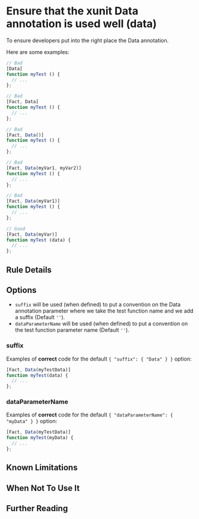 # Ensure that the xunit Data annotation is used well (data)

To ensure developers put into the right place the Data annotation.

Here are some examples:

```js
// Bad
[Data]
function myTest () {
  // ...
};

// Bad
[Fact, Data]
function myTest () {
  // ...
};

// Bad
[Fact, Data()]
function myTest () {
  // ...
};

// Bad
[Fact, Data(myVar1, myVar2)]
function myTest () {
  // ...
};

// Bad
[Fact, Data(myVar1)]
function myTest () {
  // ...
};

// Good
[Fact, Data(myVar)]
function myTest (data) {
  // ...
};

```

## Rule Details

## Options

* `suffix` will be used (when defined) to put a convention on the Data annotation parameter where we take the test function name and we add a suffix (Default `''`).
* `dataParameterName` will be used (when defined) to put a convention on the test function parameter name (Default `''`).

### suffix

Examples of **correct** code for the default `{ "suffix": { "Data" } }` option:

```js
[Fact, Data(myTestData)]
function myTest(data) {
  // ...
};
```

### dataParameterName

Examples of **correct** code for the default `{ "dataParameterName": { "myData" } }` option:

```js
[Fact, Data(myTestData)]
function myTest(myData) {
  // ...
};
```

## Known Limitations

## When Not To Use It

## Further Reading
